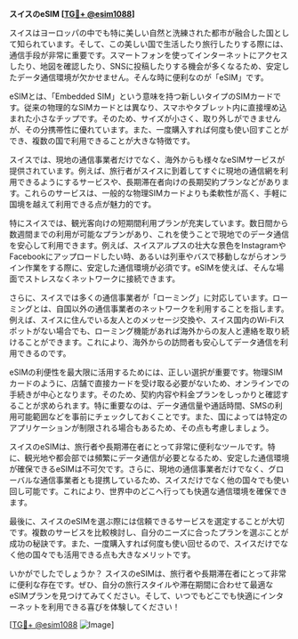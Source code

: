 **スイスのeSIM [[TG💪+ @esim1088](https://t.me/s/esim1088)]**

スイスはヨーロッパの中でも特に美しい自然と洗練された都市が融合した国として知られています。そして、この美しい国で生活したり旅行したりする際には、通信手段が非常に重要です。スマートフォンを使ってインターネットにアクセスしたり、地図を確認したり、SNSに投稿したりする機会が多くなるため、安定したデータ通信環境が欠かせません。そんな時に便利なのが「eSIM」です。

eSIMとは、「Embedded SIM」という意味を持つ新しいタイプのSIMカードです。従来の物理的なSIMカードとは異なり、スマホやタブレット内に直接埋め込まれた小さなチップです。そのため、サイズが小さく、取り外しができませんが、その分携帯性に優れています。また、一度購入すれば何度も使い回すことができ、複数の国で利用できることが大きな特徴です。

スイスでは、現地の通信事業者だけでなく、海外からも様々なeSIMサービスが提供されています。例えば、旅行者がスイスに到着してすぐに現地の通信網を利用できるようにするサービスや、長期滞在者向けの長期契約プランなどがあります。これらのサービスは、一般的な物理SIMカードよりも柔軟性が高く、手軽に国境を越えて利用できる点が魅力的です。

特にスイスでは、観光客向けの短期間利用プランが充実しています。数日間から数週間までの利用が可能なプランがあり、これを使うことで現地でのデータ通信を安心して利用できます。例えば、スイスアルプスの壮大な景色をInstagramやFacebookにアップロードしたい時、あるいは列車やバスで移動しながらオンライン作業をする際に、安定した通信環境が必須です。eSIMを使えば、そんな場面でストレスなくネットワークに接続できます。

さらに、スイスでは多くの通信事業者が「ローミング」に対応しています。ローミングとは、自国以外の通信事業者のネットワークを利用することを指します。例えば、スイスに住んでいる友人とのメッセージ交換や、スイス国内のWi-Fiスポットがない場合でも、ローミング機能があれば海外からの友人と連絡を取り続けることができます。これにより、海外からの訪問者も安心してデータ通信を利用できるのです。

eSIMの利便性を最大限に活用するためには、正しい選択が重要です。物理SIMカードのように、店舗で直接カードを受け取る必要がないため、オンラインでの手続きが中心となります。そのため、契約内容や料金プランをしっかりと確認することが求められます。特に重要なのは、データ通信量や通話時間、SMSの利用可能範囲などを事前にチェックしておくことです。また、国によっては特定のアプリケーションが制限される場合もあるため、その点も考慮しましょう。

スイスのeSIMは、旅行者や長期滞在者にとって非常に便利なツールです。特に、観光地や都会部では頻繁にデータ通信が必要となるため、安定した通信環境が確保できるeSIMは不可欠です。さらに、現地の通信事業者だけでなく、グローバルな通信事業者とも提携しているため、スイスだけでなく他の国々でも使い回し可能です。これにより、世界中のどこへ行っても快適な通信環境を確保できます。

最後に、スイスのeSIMを選ぶ際には信頼できるサービスを選定することが大切です。複数のサービスを比較検討し、自分のニーズに合ったプランを選ぶことが成功の秘訣です。また、一度購入すれば何度も使い回せるので、スイスだけでなく他の国々でも活用できる点も大きなメリットです。

いかがでしたでしょうか？ スイスのeSIMは、旅行者や長期滞在者にとって非常に便利な存在です。ぜひ、自分の旅行スタイルや滞在期間に合わせて最適なeSIMプランを見つけてみてください。そして、いつでもどこでも快適にインターネットを利用できる喜びを体験してください！

[[TG💪+ @esim1088](https://t.me/s/esim1088) ![Image](https://i.postimg.cc/Y0z9fWf4/image.png)]